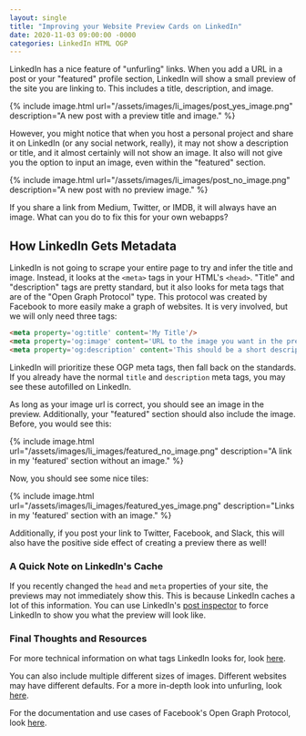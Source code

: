 ```yaml
---
layout: single
title: "Improving your Website Preview Cards on LinkedIn"
date: 2020-11-03 09:00:00 -0000
categories: LinkedIn HTML OGP 
---
```


LinkedIn has a nice feature of "unfurling" links. When you add a URL in a post or your "featured" profile section, LinkedIn will show a small preview of the site you are linking to. This includes a title, description, and image. 

{% include image.html url="/assets/images/li_images/post_yes_image.png" description="A new post with a preview title and image." %}

However, you might notice that when you host a personal project and share it on LinkedIn (or any social network, really), it may not show a description or title, and it almost certainly will not show an image. It also will not give you the option to input an image, even within the "featured" section.

{% include image.html url="/assets/images/li_images/post_no_image.png" description="A new post with no preview image." %}

If you share a link from Medium, Twitter, or IMDB, it will always have an image. What can you do to fix this for your own webapps?

## How LinkedIn Gets Metadata

LinkedIn is not going to scrape your entire page to try and infer the title and image. Instead, it looks at the `<meta>` tags in your HTML's `<head>`. "Title" and "description" tags are pretty standard, but it also looks for meta tags that are of the "Open Graph Protocol" type. This protocol was created by Facebook to more easily make a graph of websites. It is very involved, but we will only need three tags:

```html
<meta property='og:title' content='My Title'/>
<meta property='og:image' content='URL to the image you want in the preview'/>
<meta property='og:description' content='This should be a short description'/>
```

LinkedIn will prioritize these OGP meta tags, then fall back on the standards. If you already have the normal `title` and `description` meta tags, you may see these autofilled on LinkedIn. 

As long as your image url is correct, you should see an image in the preview. Additionally, your "featured" section should also include the image. Before, you would see this:

{% include image.html url="/assets/images/li_images/featured_no_image.png" description="A link in my 'featured' section without an image." %}

Now, you should see some nice tiles:

{% include image.html url="/assets/images/li_images/featured_yes_image.png" description="Links in my 'featured' section with an image." %}

Additionally, if you post your link to Twitter, Facebook, and Slack, this will also have the positive side effect of creating a preview there as well!

### A Quick Note on LinkedIn's Cache

If you recently changed the `head` and `meta` properties of your site, the previews may not immediately show this. This is because LinkedIn caches a lot of this information. You can use LinkedIn's [post inspector](https://www.linkedin.com/post-inspector/) to force LinkedIn to show you what the preview will look like.

### Final Thoughts and Resources

For more technical information on what tags LinkedIn looks for, look [here](https://www.linkedin.com/help/linkedin/answer/46687).

You can also include multiple different sizes of images. Different websites may have different defaults. For a more in-depth look into unfurling, look [here](https://medium.com/slack-developer-blog/everything-you-ever-wanted-to-know-about-unfurling-but-were-afraid-to-ask-or-how-to-make-your-e64b4bb9254).

For the documentation and use cases of Facebook's Open Graph Protocol, look [here](https://opengraphprotocol.org/).